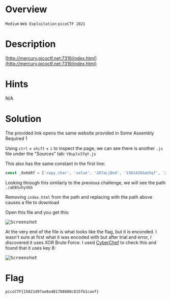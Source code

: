 # Overview
`Medium` `Web Exploitation` `picoCTF 2021`

# Description
[http://mercury.picoctf.net:7319/index.html](http://mercury.picoctf.net:7319/index.html)

# Hints
N/A

# Solution
The provided link opens the same website provided in Some Assembly Required 1

Using `ctrl` + `shift` + `i` to inspect the page, we can see there is another `.js` file under the "Sources" tab: `Y8splx37qY.js` 

This also has the same constant in the first line:

```js
const _0x6d8f = ['copy_char', 'value', '207aLjBod', '1301420SaUSqf', '233ZRpipt', '2224QffgXU', 'check_flag', '408533hsoVYx', 'instance', '278338GVFUrH', 'Correct!', '549933ZVjkwI', 'innerHTML', 'charCodeAt', './aD8SvhyVkb', 'result', '977AzKzwq', 'Incorrect!', 'exports', 'length', 'getElementById', '1jIrMBu', 'input', '615361geljRK'];
```

Looking through this similarly to the previous challenge, we will see the path `./aD8SvhyVkb`

Removing `index.html` from the path and replacing with the path above causes a file to download

Open this file and you get this:

<kbd>![Screenshot](https://github.com/user-attachments/assets/c258a41e-4149-48bb-a537-847968a949ab)</kbd>

At the very end of the file is what looks like the flag, but it is enconded. I wasn't sure at first what it was encoded with 
but after trial and error, I discovered it uses XOR Brute Force. I used [CyberChef](https://gchq.github.io/CyberChef/) to check this and found that it uses key 8:

<kbd>![Screenshot](https://github.com/user-attachments/assets/0a3674a1-c0d8-4af0-82d0-72498eaf10c6)</kbd>

# Flag
`picoCTF{15021d97ae0a401788600c815fb1caef}`
